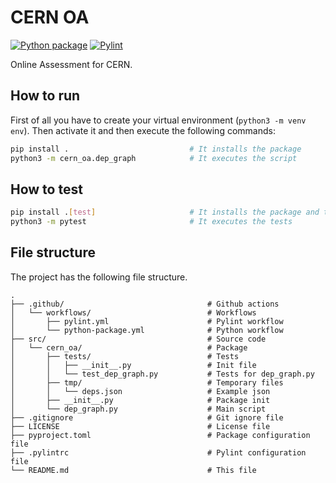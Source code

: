 # CERN OA
[![Python package](https://github.com/Pinzauti/cern_oa/actions/workflows/python-package.yml/badge.svg)](https://github.com/Pinzauti/cern_oa/actions/workflows/python-package.yml)
[![Pylint](https://github.com/Pinzauti/cern_oa/actions/workflows/pylint.yml/badge.svg)](https://github.com/Pinzauti/cern_oa/actions/workflows/pylint.yml)

Online Assessment for CERN.
## How to run

First of all you have to create your virtual environment (`python3 -m venv env`). Then activate it and then execute the following commands:
```bash
pip install .                           # It installs the package
python3 -m cern_oa.dep_graph            # It executes the script
```

## How to test

```bash
pip install .[test]                     # It installs the package and the test dependencies
python3 -m pytest                       # It executes the tests
```

## File structure
The project has the following file structure.

    .
    ├── .github/                                # Github actions
    │   └── workflows/                          # Workflows                         
    │       ├── pylint.yml                      # Pylint workflow
    │       └── python-package.yml              # Python workflow
    ├── src/                                    # Source code
    │   └── cern_oa/                            # Package
    │       ├── tests/                          # Tests
    │       │   ├── __init__.py                 # Init file
    │       │   └── test_dep_graph.py           # Tests for dep_graph.py
    │       ├── tmp/                            # Temporary files
    │       │   └── deps.json                   # Example json
    │       ├── __init__.py                     # Package init
    │       └── dep_graph.py                    # Main script
    ├── .gitignore                              # Git ignore file
    ├── LICENSE                                 # License file
    ├── pyproject.toml                          # Package configuration file
    ├── .pylintrc                               # Pylint configuration file
    └── README.md                               # This file




